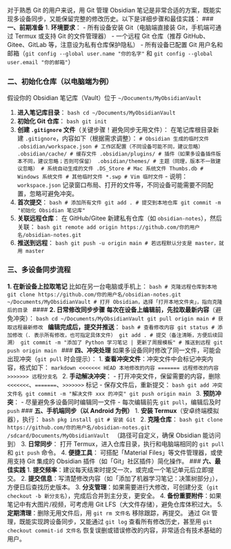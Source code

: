 对于熟悉 Git 的用户来说，用 Git 管理 Obsidian 笔记是非常合适的方案，既能实现多设备同步，又能保留完整的修改历史。以下是详细步骤和最佳实践： ### **一、前期准备** 1. **环境要求**： - 所有设备安装 Git（电脑端直接装 Git，手机端可通过 Termux 或支持 Git 的文件管理器） - 一个远程 Git 仓库（推荐 GitHub、Gitee、GitLab 等，注意设为私有仓库保护隐私） - 所有设备已配置 Git 用户名和邮箱（`git config --global user.name "你的名字"` 和 `git config --global user.email "你的邮箱"`） 

 ### **二、初始化仓库（以电脑端为例）** 

假设你的 Obsidian 笔记库（Vault）位于 `~/Documents/MyObsidianVault` 
1. **进入笔记库目录**： ```bash cd ~/Documents/MyObsidianVault ``` 
2. **初始化 Git 仓库**： ```bash git init ``` 
3. **创建 `.gitignore` 文件**（关键步骤！避免同步无用文件）： 在笔记库根目录新建 `.gitignore`，内容如下（根据需求调整）： ``` # Obsidian 生成的临时文件 .obsidian/workspace.json # 工作区配置（不同设备可能不同，建议忽略） .obsidian/cache/ # 缓存文件 .obsidian/plugins/ # 插件（如果多设备插件版本不同，建议忽略；否则可保留） .obsidian/themes/ # 主题（同理，版本不一致建议忽略） # 系统自动生成的文件 .DS_Store # Mac 系统文件 Thumbs.db # Windows 系统文件 # 其他临时文件 *.swp # Vim 临时文件 ``` - 说明：`workspace.json` 记录窗口布局、打开的文件等，不同设备可能需要不同配置，忽略可避免冲突。 
4. **首次提交**： ```bash # 添加所有文件 git add . # 提交到本地仓库 git commit -m "初始化 Obsidian 笔记库" ``` 
5. **关联远程仓库**： 在 GitHub/Gitee 新建私有仓库（如 `obsidian-notes`），然后关联： ```bash git remote add origin https://github.com/你的用户名/obsidian-notes.git ```
6. **推送到远程**： ```bash git push -u origin main # 若远程默认分支是 master，就用 master ``` 

### **三、多设备同步流程** #### 
**1. 在新设备上拉取笔记** 比如在另一台电脑或手机上： ```bash # 克隆远程仓库到本地 git clone https://github.com/你的用户名/obsidian-notes.git ~/Documents/MyObsidianVault # 打开 Obsidian，选择「打开本地文件夹」，指向克隆后的目录 ``` #### 
**2. 日常修改同步步骤** **每次在设备上编辑前，先拉取最新内容**（避免冲突）： ```bash cd ~/Documents/MyObsidianVault git pull origin main # 获取远程最新修改 ``` **编辑完成后，提交并推送**： ```bash # 查看修改内容 git status # 添加修改（. 表示所有修改，也可指定具体文件） git add . # 提交（备注清晰，方便后续回溯） git commit -m "添加了 Python 学习笔记 | 更新了周报模板" # 推送到远程 git push origin main ``` ### **四、冲突处理** 如果多设备同时修改了同一文件，可能会出现冲突（`git pull` 时会提示）： 1. **查看冲突文件**：冲突文件中会标记冲突内容，格式如下： ```markdown <<<<<<< HEAD 本地修改的内容 ======= 远程修改的内容 >>>>>>> 远程分支名 ``` 2. **手动解决冲突**： - 打开冲突文件，保留需要的内容，删除 `<<<<<<<`、`=======`、`>>>>>>>` 标记 - 保存文件后，重新提交： ```bash git add 冲突文件名 git commit -m "解决文件 xxx 的冲突" git push origin main ``` 3. **预防冲突**： - 尽量避免多设备同时编辑同一文件 - 每次编辑前先 `git pull`，编辑后及时 `push` ### **五、手机端同步（以 Android 为例）** 1. **安装 Termux**（安卓终端模拟器），执行： ```bash pkg install git # 安装 Git ``` 2. **克隆仓库**： ```bash git clone https://github.com/你的用户名/obsidian-notes.git /sdcard/Documents/MyObsidianVault ``` （路径可自定义，确保 Obsidian 能访问到） 3. **日常同步**： 打开 Termux，进入仓库目录，执行和电脑端相同的 `git pull` 和 `git push` 命令。 4. **便捷工具**： 可搭配「Material Files」等文件管理器，或使用支持 Git 集成的 Obsidian 插件（如「Git」社区插件）简化操作。 ### **六、最佳实践** 1. **提交频率**：建议每天结束时提交一次，或完成一个笔记单元后立即提交。 2. **提交信息**：写清楚修改内容（如「添加了机器学习笔记：决策树部分」），方便日后查找历史版本。 3. **分支管理**：如果需要进行大修改，可创建分支（`git checkout -b 新分支名`），完成后合并到主分支，更安全。 4. **备份重要附件**：如果笔记中有大图片/视频，可考虑用 Git LFS（大文件存储），避免仓库体积过大。 5. **定期清理**：删除无用文件后，用 `git rm 文件名` 移除跟踪，再提交。 通过 Git 管理，既能实现跨设备同步，又能通过 `git log` 查看所有修改历史，甚至用 `git checkout commit-id 文件名` 恢复误删或错误修改的内容，非常适合有技术基础的用户。